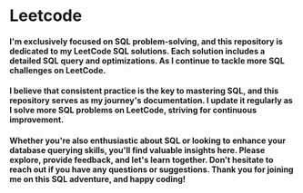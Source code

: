 # Leetcode

#### I'm exclusively focused on SQL problem-solving, and this repository is dedicated to my LeetCode SQL solutions. Each solution includes a detailed SQL query and optimizations. As I continue to tackle more SQL challenges on LeetCode.


#### I believe that consistent practice is the key to mastering SQL, and this repository serves as my journey's documentation. I update it regularly as I solve more SQL problems on LeetCode, striving for continuous improvement.

#### Whether you're also enthusiastic about SQL or looking to enhance your database querying skills, you'll find valuable insights here. Please explore, provide feedback, and let's learn together. Don't hesitate to reach out if you have any questions or suggestions. Thank you for joining me on this SQL adventure, and happy coding!
